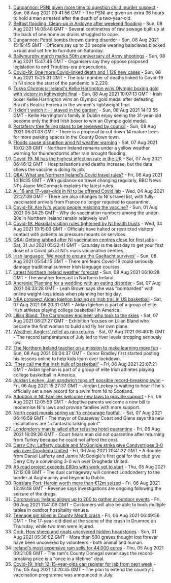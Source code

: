 1. [Dungannon: PSNI given more time to question child murder suspect](https://www.bbc.co.uk/news/uk-northern-ireland-58136914) - Sun, 08 Aug 2021 09:41:56 GMT - The PSNI are given an extra 36 hours to hold a man arrested after the death of a two-year-old.
2. [Belfast flooding: Clean-up in Ardoyne after weekend flooding](https://www.bbc.co.uk/news/uk-northern-ireland-58138539) - Sun, 08 Aug 2021 14:08:48 GMT - Several centimetres of raw sewage built up at the back of one home as drains struggled to cope.
3. [Dungannon: Petrol bombs thrown during disorder](https://www.bbc.co.uk/news/uk-northern-ireland-58138534) - Sun, 08 Aug 2021 15:19:45 GMT - Officers say up to 30 people wearing balaclavas blocked a road and set fire to furniture on Saturday.
4. [Ballymurphy march marks 50th anniversary of Army shootings](https://www.bbc.co.uk/news/uk-northern-ireland-58136913) - Sun, 08 Aug 2021 15:47:46 GMT - Organisers say they oppose proposed legislation to end Troubles-era prosecutions.
5. [Covid-19: One more Covid-linked death and 1,129 new cases](https://www.bbc.co.uk/news/uk-northern-ireland-58138536) - Sun, 08 Aug 2021 15:25:31 GMT - The total number of deaths linked to Covid-19 in NI since the start of the pandemic is 2,220.
6. [Tokyo Olympics: Ireland's Kellie Harrington wins Olympic boxing gold with victory in lightweight final](https://www.bbc.co.uk/sport/olympics/58130534) - Sun, 08 Aug 2021 10:07:13 GMT - Irish boxer Kellie Harrington wins an Olympic gold medal after defeating Brazil's Beatriz Ferreira in the women's lightweight final.
7. ['I didn't watch it - I stayed in the garden'](https://www.bbc.co.uk/sport/olympics/58136028) - Sun, 08 Aug 2021 14:13:55 GMT - Kellie Harrington's family in Dublin enjoy seeing the 31-year-old become only the third Irish boxer to win an Olympic gold medal.
8. [Portaferry tree felling plans to be reviewed by council](https://www.bbc.co.uk/news/uk-northern-ireland-58086918) - Sun, 08 Aug 2021 06:01:03 GMT - There is a proposal to cut down 14 mature trees for more parking spaces in the County Down town.
9. [Floods cause disruption amid NI weather warning](https://www.bbc.co.uk/news/uk-northern-ireland-58127271) - Sat, 07 Aug 2021 18:02:39 GMT - Northern Ireland remains under a yellow weather warning for thunderstorms after rain brought flooding.
10. [Covid-19: NI has the highest infection rate in the UK](https://www.bbc.co.uk/news/world-europe-58124142) - Sat, 07 Aug 2021 06:46:12 GMT - Hospitalisations and deaths increase, but the data shows the vaccine is doing its job.
11. [Q&A: What are Northern Ireland's Covid travel rules?](https://www.bbc.co.uk/news/uk-northern-ireland-56833342) - Fri, 06 Aug 2021 14:18:35 GMT - With guidance on travel changing regularly, BBC News NI's Jayne McCormack explains the latest rules.
12. [All 16 and 17-year-olds in NI to be offered Covid jab](https://www.bbc.co.uk/news/uk-northern-ireland-58090121) - Wed, 04 Aug 2021 22:27:09 GMT - There are also changes to NI's travel list, with fully-vaccinated arrivals from France no longer required to quarantine.
13. [Covid-19: Are NI's young people resisting the vaccine?](https://www.bbc.co.uk/news/uk-northern-ireland-57975927) - Sun, 01 Aug 2021 05:34:25 GMT - Why do vaccination numbers among the under-30s in Northern Ireland remain relatively low?
14. [Covid-19: Hospital visiting rules tightened by NI health trusts](https://www.bbc.co.uk/news/uk-northern-ireland-58088267) - Wed, 04 Aug 2021 19:15:03 GMT - Officials have halted or restricted visitors' contact with patients as pressure mounts on services.
15. [Q&A: Getting jabbed after NI vaccination centres close for first jabs](https://www.bbc.co.uk/news/uk-northern-ireland-politics-57986801) - Sat, 31 Jul 2021 05:22:41 GMT - Saturday is the last day to get your first dose of a Covid jab at NI's mass vaccination centres.
16. [Irish language: 'We need to ensure the Gaeltacht survives'](https://www.bbc.co.uk/news/world-europe-58121407) - Sun, 08 Aug 2021 05:54:15 GMT - There are fears Covid-19 could seriously damage traditional summer Irish language courses.
17. [Latest Northern Ireland weather forecast](https://www.bbc.co.uk/news/uk-northern-ireland-26018439) - Sun, 08 Aug 2021 06:10:28 GMT - The weather forecast in Northern Ireland.
18. [Anorexia: Planning for a wedding with an eating disorder](https://www.bbc.co.uk/news/uk-northern-ireland-57841203) - Sat, 07 Aug 2021 06:33:28 GMT - Leah Brown says she was "bombarded" with online weight-loss ideas when planning her big day.
19. [NBA prospect Aidan Igiehon blazing an Irish trail in US basketball](https://www.bbc.co.uk/news/world-europe-58017675) - Sat, 07 Aug 2021 06:20:31 GMT - Aidan Igiehon is part of a group of elite Irish athletes playing college basketball in America.
20. [Lilian Bland: The Carnmoney engineer who took to the skies](https://www.bbc.co.uk/news/uk-northern-ireland-58060274) - Sat, 07 Aug 2021 06:27:27 GMT - Exhibition focuses on Lilian Bland who became the first woman to build and fly her own plane.
21. [Weather: Anglers' relief as rain returns](https://www.bbc.co.uk/news/uk-northern-ireland-58115345) - Sat, 07 Aug 2021 06:40:15 GMT - The record temperatures of July led to river levels dropping seriously low.
22. [The Northern Ireland teacher on a mission to make learning more fun](https://www.bbc.co.uk/news/uk-northern-ireland-58093960) - Sun, 08 Aug 2021 06:04:37 GMT - Conor Bradley first started posting his lessons online to help kids learn over lockdown.
23. ['They call me the Irish hulk of basketball'](https://www.bbc.co.uk/news/world-europe-58017676) - Fri, 06 Aug 2021 23:07:21 GMT - Aidan Igiehon is part of a group of elite Irish athletes playing college basketball in America.
24. [Jordan Leckey: Jam sandwich tops off possible record-breaking swim](https://www.bbc.co.uk/news/uk-northern-ireland-58121247) - Fri, 06 Aug 2021 15:27:37 GMT - Jordan Leckey is waiting to hear if he's officially set a new record for a swim from NI to Scotland.
25. [Adoption in NI: Families welcome new laws to provide support](https://www.bbc.co.uk/news/uk-northern-ireland-58117985) - Fri, 06 Aug 2021 12:05:59 GMT - Adoptive parents welcome a new bill to modernise NI's laws and provide families with more support.
26. [North coast murals spring up 'to encourage footfall'](https://www.bbc.co.uk/news/uk-northern-ireland-58112419) - Sat, 07 Aug 2021 06:46:59 GMT - The mayor of Causeway Coast and Glens says the new installations are "a fantastic talking point".
27. [Londonderry man is jailed after refusing hotel quarantine](https://www.bbc.co.uk/news/uk-northern-ireland-foyle-west-58119663) - Fri, 06 Aug 2021 16:09:26 GMT - Court hears man did not quarantine after returning from Turkey because he could not afford the cost.
28. [Derry City: Lafferty double and McGonigle strike give Candystripes 3-0 win over Drogheda United](https://www.bbc.co.uk/sport/football/58123999) - Fri, 06 Aug 2021 20:41:32 GMT - A double from Daniel Lafferty and Jamie McGonigle's first goal for the club give Derry City a convincing 3-0 win over Drogheda United.
29. [A5 road project exceeds £80m with work yet to start](https://www.bbc.co.uk/news/uk-northern-ireland-58090116) - Thu, 05 Aug 2021 12:12:08 GMT - The dual carriageway will connect Londonderry to the border at Aughnacloy and beyond to Dublin.
30. [Rosslare Port: Heroin worth more than €12m seized](https://www.bbc.co.uk/news/world-europe-58113729) - Fri, 06 Aug 2021 13:49:48 GMT - Revenue says investigations are ongoing following the seizure of the drugs.
31. [Coronavirus: Ireland allows up to 200 to gather at outdoor events](https://www.bbc.co.uk/news/world-europe-58116692) - Fri, 06 Aug 2021 11:41:09 GMT - Customers will also be able to book multiple tables in outdoor hospitality venues.
32. [Teenage girl killed in County Meath crash](https://www.bbc.co.uk/news/world-europe-58112411) - Fri, 06 Aug 2021 06:49:56 GMT - The 17-year-old died at the scene of the crash in Drumree on Thursday, while two men were injured.
33. [Cork: How sheep and goats uncovered hidden headstones](https://www.bbc.co.uk/news/world-europe-58026027) - Sun, 01 Aug 2021 05:36:02 GMT - More than 500 graves thought lost forever have been uncovered by volunteers - both animal and human.
34. [Ireland's most expensive ram sells for 44,000 euros](https://www.bbc.co.uk/news/uk-northern-ireland-foyle-west-58098328) - Thu, 05 Aug 2021 09:21:08 GMT - The ram's County Donegal owner says the record-breaking price is a "once in a lifetime" deal.
35. [Covid-19: Irish 12-15-year-olds can register for jab from next week](https://www.bbc.co.uk/news/world-europe-58102051) - Thu, 05 Aug 2021 13:20:35 GMT - The plan to extend the country's vaccination programme was announced in July.
